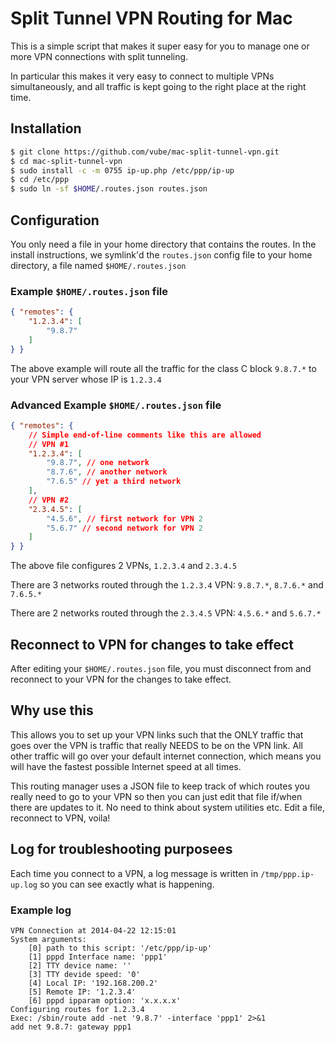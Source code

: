# Split Tunnel VPN Routing for Mac

This is a simple script that makes it super easy for you to manage one or more VPN
connections with split tunneling.

In particular this makes it very easy to connect to multiple VPNs simultaneously, and
all traffic is kept going to the right place at the right time.


## Installation

```bash
$ git clone https://github.com/vube/mac-split-tunnel-vpn.git
$ cd mac-split-tunnel-vpn
$ sudo install -c -m 0755 ip-up.php /etc/ppp/ip-up
$ cd /etc/ppp
$ sudo ln -sf $HOME/.routes.json routes.json
```


## Configuration

You only need a file in your home directory that contains the routes.  In the install
instructions, we symlink'd the `routes.json` config file to your home directory, a file
named `$HOME/.routes.json`

### Example `$HOME/.routes.json` file

```json
{ "remotes": {
	"1.2.3.4": [
		"9.8.7"
	]
} }
```

The above example will route all the traffic for the class C block `9.8.7.*` to your VPN
server whose IP is `1.2.3.4`

### Advanced Example `$HOME/.routes.json` file

```json
{ "remotes": {
    // Simple end-of-line comments like this are allowed
    // VPN #1
	"1.2.3.4": [
		"9.8.7", // one network
		"8.7.6", // another network
		"7.6.5" // yet a third network
	],
	// VPN #2
	"2.3.4.5": [
		"4.5.6", // first network for VPN 2
		"5.6.7" // second network for VPN 2
	]
} }
```

The above file configures 2 VPNs, `1.2.3.4` and `2.3.4.5`

There are 3 networks routed through the `1.2.3.4` VPN: `9.8.7.*`, `8.7.6.*` and `7.6.5.*`

There are 2 networks routed through the `2.3.4.5` VPN: `4.5.6.*` and `5.6.7.*`


## Reconnect to VPN for changes to take effect

After editing your `$HOME/.routes.json` file, you must disconnect from and reconnect to
your VPN for the changes to take effect.


## Why use this

This allows you to set up your VPN links such that the ONLY traffic that goes over
the VPN is traffic that really NEEDS to be on the VPN link.  All other traffic will
go over your default internet connection, which means you will have the fastest possible
Internet speed at all times.

This routing manager uses a JSON file to keep track of which routes you really need
to go to your VPN so then you can just edit that file if/when there are updates to it.
No need to think about system utilities etc.  Edit a file, reconnect to VPN, voila!


## Log for troubleshooting purposees

Each time you connect to a VPN, a log message is written in `/tmp/ppp.ip-up.log` so you
can see exactly what is happening.

### Example log

```
VPN Connection at 2014-04-22 12:15:01
System arguments:
	[0] path to this script: '/etc/ppp/ip-up'
	[1] pppd Interface name: 'ppp1'
	[2] TTY device name: ''
	[3] TTY devide speed: '0'
	[4] Local IP: '192.168.200.2'
	[5] Remote IP: '1.2.3.4'
	[6] pppd ipparam option: 'x.x.x.x'
Configuring routes for 1.2.3.4
Exec: /sbin/route add -net '9.8.7' -interface 'ppp1' 2>&1
add net 9.8.7: gateway ppp1
```
